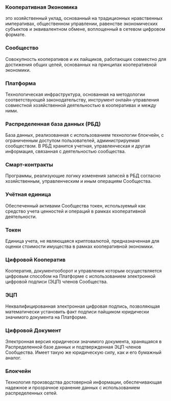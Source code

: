 ### Кооперативная Экономика
это хозяйственный уклад, основанный на традиционных нравственных императивах, общественном управлении, равенстве экономических субъектов и эквивалентном обмене, воплощенный в сетевом цифровом формате.

### Сообщество
Совокупность кооперативов и их пайщиков, работающих совместно для достижения общих целей, основанных на принципах кооперативной экономики.

### Платформа
Технологическая инфраструктура, основанная  на методологии соответствующей законодательству, инструмент онлайн-управления совместной хозяйственной деятельностью в кооперативах и между ними.

### Распределенная база данных (РБД)
База данных, реализованная с использованием технологии блокчейн, с ограниченным доступом пользователей, администрируемая сообществом. В РБД хранится учетная, управленческая и другая информация, связанная с деятельностью сообщества.

### Смарт-контракты
Программы, реализующие логику изменения записей в РБД согласно хозяйственным, управленческим и иным операциям Сообщества.

### Учётная единица
Обеспеченный активами Сообщества токен, используемый как средство учета ценностей и операций в рамках кооперативной деятельности.

### Токен
Единица учета, не являющаяся криптовалютой, предназначенная для оценки стоимости имущества в рамках кооперативной экономики.

### Цифровой Кооператив
Кооператив, документооборот и управление которым осуществляется цифровым способом на Платформе с использованием электронной цифровой подписи (ЭЦП) членов Сообщества.

### ЭЦП
Неквалифицированная электронная цифровая подпись, позволяющая математически установить факт подписи пайщиком юридически значимого документа на Платформе.

### Цифровой Документ
Электронная версия юридически значимого документа, хранящаяся в Распределенной базе данных и подтвержденная ЭЦП членов Сообщества. Имеет такую же юридическую силу, как и его бумажный аналог.

### Блокчейн
Технология производства достоверной информации, обеспечивающая надежное и прозрачное хранение данных с использованием распределенных сетей.


<!-- 
### Паевой взнос
Вклад, который члены кооператива вносят для обеспечения его финансовой поддержки и участия в его экономической деятельности.

 -->
